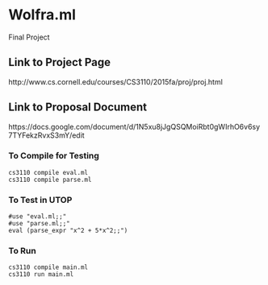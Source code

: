 # Wolfra.ml
Final Project

<h2>Link to Project Page</h2>
http://www.cs.cornell.edu/courses/CS3110/2015fa/proj/proj.html

<h2>Link to Proposal Document</h2>
https://docs.google.com/document/d/1N5xu8jJgQSQMoiRbt0gWIrhO6v6sy7TYFekzRvxS3mY/edit

<h3> To Compile for Testing </h3>
<code>cs3110 compile eval.ml</code></br>
<code>cs3110 compile parse.ml</code>

<h3> To Test in UTOP </h3>
<code>#use "eval.ml;;"</code></br>
<code>#use "parse.ml;;"</code></br>
<code>eval (parse_expr "x^2 + 5*x^2;;")</code>

<h3> To Run </h3>
<code>cs3110 compile main.ml</code> </br>
<code>cs3110 run main.ml </code>

